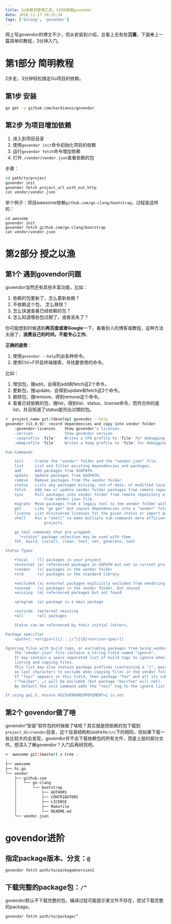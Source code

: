 ```yaml
---
title: Go依赖包管理工具，3分钟掌握govendor
date: 2018-11-17 20:25:34
tags: ['Golang', 'govendor']
---
```




网上写govendor的博文不少，但从安装到介绍，总看上去有些**沉重**，下面奉上一篇简单的教程，3分钟入门。

# 第1部分 简明教程

2步走，3分钟轻松搞定Go项目的依赖。

## 第1步 安装

```bash
go get -u github.com/kardianos/govendor
```

<!--more-->

## 第2步 为项目增加依赖

1. 进入到项目目录
2. 使用`govendor init`命令初始化项目的依赖
3. 运行`govendor fetch`命令增加依赖
4. 打开`./vendor/vendor.json`查看依赖的包

步骤：

```bash
cd path/to/project
govendor init
govendor fetch project_url_with_out_http
cat vendor/vendor.json
```

举个例子：项目awesome依赖`github.com/go-clang/bootstrap`，过程是这样的：

```
cd awesome
govendor init
govendor fetch github.com/go-clang/bootstrap
cat vendor/vendor.json
```

# 第2部分 授之以渔

## 第1个 遇到govendor问题

govendor当然还有其他丰富功能，比如：

1. 依赖的包更新了，怎么更新依赖？
2. 不依赖这个包， 怎么移除？
3. 怎么快速查看已经依赖的包？
4. 怎么知道哪些包过期了，或者丢失了？

你可能想到时候遇到**再百度或者Google**一下，看看别人的博客或教程，这种方法太弱了，**浪费自己的时间，不能专心工作**。

**正确的姿势**：

1. 使用`govendor --help`列出各种命令。
2. 使用Ctrl+F开启终端搜索，寻找要使用的命令。

比如：

1. 增加包，搜add，会得到add和fetch这2个命令。
2. 更新包，搜update，会得到update和fetch这2个命令。
3. 删除包，搜remove，得到remove这个命令。
4. 查看已经依赖的包，搜list，得到list、status、license命令，而符合你的是list，并且知道了status能列出过期的包。

```bash
➜  project_name git:(develop) govendor --help
govendor (v1.0.9): record dependencies and copy into vendor folder
	-govendor-licenses    Show govendor's licenses.
	-version              Show govendor version
	-cpuprofile 'file'    Writes a CPU profile to 'file' for debugging.
	-memprofile 'file'    Writes a heap profile to 'file' for debugging.

Sub-Commands

	init     Create the "vendor" folder and the "vendor.json" file.
	list     List and filter existing dependencies and packages.
	add      Add packages from $GOPATH.
	update   Update packages from $GOPATH.
	remove   Remove packages from the vendor folder.
	status   Lists any packages missing, out-of-date, or modified locally.
	fetch    Add new or update vendor folder packages from remote repository.
	sync     Pull packages into vendor folder from remote repository with revisions
  	             from vendor.json file.
	migrate  Move packages from a legacy tool to the vendor folder with metadata.
	get      Like "go get" but copies dependencies into a "vendor" folder.
	license  List discovered licenses for the given status or import paths.
	shell    Run a "shell" to make multiple sub-commands more efficient for large
	             projects.

	go tool commands that are wrapped:
	  "+status" package selection may be used with them
	fmt, build, install, clean, test, vet, generate, tool

Status Types

	+local    (l) packages in your project
	+external (e) referenced packages in GOPATH but not in current project
	+vendor   (v) packages in the vendor folder
	+std      (s) packages in the standard library

	+excluded (x) external packages explicitly excluded from vendoring
	+unused   (u) packages in the vendor folder, but unused
	+missing  (m) referenced packages but not found

	+program  (p) package is a main package

	+outside  +external +missing
	+all      +all packages

	Status can be referenced by their initial letters.

Package specifier
	<path>[::<origin>][{/...|/^}][@[<version-spec>]]

Ignoring files with build tags, or excluding packages from being vendored:
	The "vendor.json" file contains a string field named "ignore".
	It may contain a space separated list of build tags to ignore when
	listing and copying files.
	This list may also contain package prefixes (containing a "/", possibly
	as last character) to exclude when copying files in the vendor folder.
	If "foo/" appears in this field, then package "foo" and all its sub-packages
	("foo/bar", …) will be excluded (but package "bar/foo" will not).
	By default the init command adds the "test" tag to the ignore list.

If using go1.5, ensure GO15VENDOREXPERIMENT=1 is set.
```

## 第2个 govendor做了啥

govendor“安装”软件包的时候做了啥呢？其实就是把依赖的包下载到`project_dir/vendor`目录，这个目录结构和`$GOPATH/src`下的相同，但如果下载一些比较大的会发现，govendor并不会下载依赖包的所有文件，而是上层的部分文件。想深入了解govendor？入门后再研究吧。

```bash
➜  awesome git:(master) ✗ tree .
.
├── awesome
├── hi.go
└── vendor
    ├── github.com
    │   └── go-clang
    │       └── bootstrap
    │           ├── AUTHORS
    │           ├── CONTRIBUTORS
    │           ├── LICENSE
    │           ├── Makefile
    │           └── README.md
    └── vendor.json
```

# govendor进阶

## 指定package版本、分支：`@`

```
govendor fetch path/to/package@version1
```

## 下载完整的package包：`/^`

govendor默认不下载完整的包，编译过程可能提示某文件不存在，尝试下载完整的package。

```
govendor fetch path/to/package/^
```

